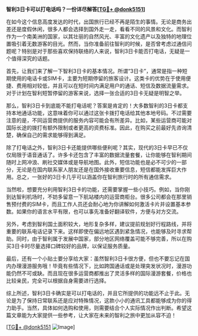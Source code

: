 **智利3日卡可以打电话吗？一份详尽解答[[TG💪+ @donk5151](https://t.me/s/donk5151)]**

在如今这个信息高度发达的时代，出国旅行已经不再是陌生的事情。无论是商务出差还是度假休闲，很多人都会选择到国外走一走，看看不同的风景和文化。而智利作为一个南美洲的国家，以其壮丽的自然风光、丰富的文化遗产以及独特的地理位置吸引着无数游客的目光。然而，当你准备前往智利的时候，是否曾考虑过通信问题呢？特别是对于那些喜欢保持联络的人来说，智利3日卡能否打电话，无疑是一个值得深究的话题。

首先，让我们来了解一下智利3日卡的基本情况。所谓“3日卡”，通常是指一种短期使用的电话卡或SIM卡，主要为短期停留的旅客设计。这类卡的优势在于使用便捷、费用相对较低，并且可以在短时间内满足用户的通话、短信及数据流量需求。对于计划在智利短暂停留的游客来说，选择一张合适的3日卡无疑是明智之举。

那么，智利3日卡到底能不能打电话呢？答案是肯定的！大多数智利的3日卡都支持本地通话功能，这意味着你可以通过这张卡拨打电话给其他本地号码。不过需要注意的是，不同运营商提供的服务内容可能会有所差异。比如，某些运营商可能对国际长途的拨打有额外限制或者更高的资费标准。因此，在购买之前最好先咨询清楚，确保自己的需求能够得到满足。

除了打电话之外，智利3日卡还能提供哪些便利呢？其实，现代的3日卡早已不仅仅局限于语音通话了。许多卡还包含了丰富的数据流量套餐，让你能够在智利期间随时上网冲浪、刷社交媒体或是导航地图。此外，短信功能也是必不可少的一部分，无论是在国内联系家人朋友还是在国外接收重要信息，短信都能发挥巨大作用。总之，一张好的3日卡几乎可以涵盖你在智利旅行时的所有通信需求。

当然啦，想要充分利用智利3日卡的功能，还需要掌握一些小技巧。例如，当你刚到达智利机场时，不妨多留意一下航站楼内的运营商柜台。很多公司都会在那里销售预付费的SIM卡，而且工作人员还会耐心地为你讲解如何激活卡片并设置基本参数。如果你的语言水平有限，也可以事先准备好翻译软件，方便与对方交流。

另外，考虑到智利国土面积较大，地形复杂多样，建议提前规划好行程路线，并将重要的联系电话记录下来。这样即使在偏远地区遇到紧急情况，也能够及时寻求帮助。同时，由于智利属于发展中国家，部分地区网络覆盖可能不够完善，所以在购买3日卡时尽量选择口碑较好的品牌，以保证服务质量。

最后，还有一个小贴士要分享给大家：虽然智利3日卡很方便，但也不要忘记在国内办理漫游服务哦！毕竟有些情况下，比如跨国通话或是处理突发状况时，漫游功能仍然不可或缺。而且现在很多运营商都推出了灵活多样的国际漫游套餐，价格也比较亲民，完全可以根据自身需要进行选择。

综上所述，智利3日卡确实是可以打电话的，并且它所提供的功能远不止于此。无论是为了保持日常联系还是应对特殊情况，这款小小的通讯工具都能够成为你的得力助手。当然，具体如何选购和使用，则需要结合个人实际情况作出判断。希望这篇文章能为大家提供一些参考，让大家在未来的智利之旅中更加从容不迫！

[[TG💪+ @donk5151](https://t.me/s/donk5151) ![Image](https://i.postimg.cc/rwNCRYN7/Snipaste-2025-04-30-17-27-05.png)]